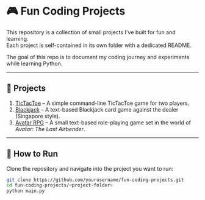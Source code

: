 # 🎮 Fun Coding Projects

This repository is a collection of small projects I've built for fun and learning.  
Each project is self-contained in its own folder with a dedicated README.  

The goal of this repo is to document my coding journey and experiments while learning Python.  

---

## 📂 Projects

1. [TicTacToe](./TicTacToe) – A simple command-line TicTacToe game for two players.  
2. [Blackjack](./Blackjack) – A text-based Blackjack card game against the dealer (Singapore style).  
3. [Avatar RPG](./Avatar-RPG) – A small text-based role-playing game set in the world of *Avatar: The Last Airbender*.  

---

## 🚀 How to Run

Clone the repository and navigate into the project you want to run:

```bash
git clone https://github.com/yourusername/fun-coding-projects.git
cd fun-coding-projects/<project-folder>
python main.py

